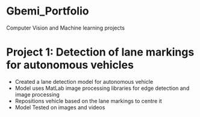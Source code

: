 # Gbemi_Portfolio
Computer Vision and Machine learning projects


# Project 1: Detection of lane markings for autonomous vehicles
- Created a lane detection model for autonomous vehicle
- Model uses MatLab image processing libraries for edge detection and image processing
- Repositions vehicle based on the lane markings to centre it
- Model Tested on images and videos
